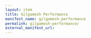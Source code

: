 ```yaml
---
layout: item
title: Gilgamesh Performance
manifest_name: gilgamesh-performance
permalink: gilgamesh-performance/
external_manifest_url: 
---
```

<!-- Add an essay or interpretive material below this line,
using HTML or markdown.  Do not modify this file above this line -->
